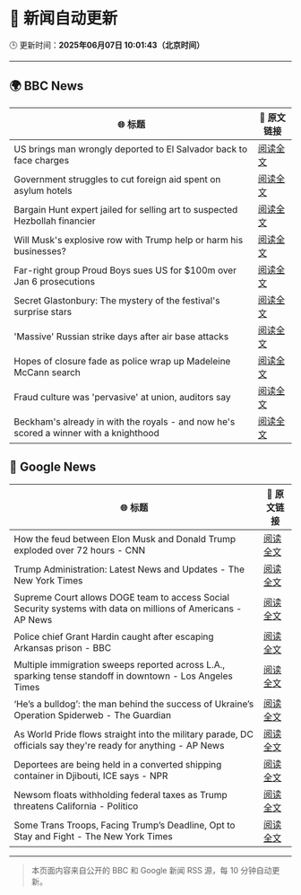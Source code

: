 # 🧠 新闻自动更新

🕒 更新时间：**2025年06月07日 10:01:43（北京时间）**

---

## 🌍 BBC News

| 🌐 标题 | 🔗 原文链接 |
|--------|-------------|
| US brings man wrongly deported to El Salvador back to face charges | [阅读全文](https://www.bbc.com/news/articles/c7v7ynv98r8o) |
| Government struggles to cut foreign aid spent on asylum hotels | [阅读全文](https://www.bbc.com/news/articles/cgmjd8evd0go) |
| Bargain Hunt expert jailed for selling art to suspected Hezbollah financier | [阅读全文](https://www.bbc.com/news/articles/c7539vd0wepo) |
| Will Musk's explosive row with Trump help or harm his businesses? | [阅读全文](https://www.bbc.com/news/articles/ceqgdnd2g9xo) |
| Far-right group Proud Boys sues US for $100m over Jan 6 prosecutions | [阅读全文](https://www.bbc.com/news/articles/cr4z7zyl0gwo) |
| Secret Glastonbury: The mystery of the festival's surprise stars | [阅读全文](https://www.bbc.com/news/articles/cvg5zd3nkkwo) |
| 'Massive' Russian strike days after air base attacks | [阅读全文](https://www.bbc.com/news/articles/cvg7zy1jq7no) |
| Hopes of closure fade as police wrap up Madeleine McCann search | [阅读全文](https://www.bbc.com/news/articles/cy8ndx4v8lro) |
| Fraud culture was 'pervasive' at union, auditors say | [阅读全文](https://www.bbc.com/news/articles/c1w3ye4p8l3o) |
| Beckham's already in with the royals - and now he's scored a winner with a knighthood | [阅读全文](https://www.bbc.com/news/articles/c5yezxvjy25o) |

## 📰 Google News

| 🌐 标题 | 🔗 原文链接 |
|--------|-------------|
| How the feud between Elon Musk and Donald Trump exploded over 72 hours - CNN | [阅读全文](https://news.google.com/rss/articles/CBMiakFVX3lxTE9CYWRNMEppTEZzYnBnZTFkeDRTSWJIdERGNXhTQnN4T2FFMlRwRGl5SThrN3pKLWVGck45MV94UnFKcGQyMmpTTTJBa011S1FNamUtbUptY0JNRy1HSEZWdkJ6dkNGLTRvcFHSAW9BVV95cUxOcThLZHVMLXdmeWpPbFpjSldDZnFsNG1rMW1DVDZSc0ZmVDJoR0xOV2RjaFZITHFodlM5bTNtMDdSVUVXTmRZQjhOQ0V4M0lUb184enBQQmo5NFRwekJWOUM1dTVGQW9rX25MeEhFeFU?oc=5) |
| Trump Administration: Latest News and Updates - The New York Times | [阅读全文](https://news.google.com/rss/articles/CBMiY0FVX3lxTFBzSW9wNUxPcmtLc2pYalBtLWZuaFhKRHVIai1TbmRiVlR5Y2I0eFlxRTFMLTFDVDJRaHBDSlA4Wmw4eXB0TzAtWjhyWS1uNE12T2VkendSTmNSaWp3dWFza0d3TQ?oc=5) |
| Supreme Court allows DOGE team to access Social Security systems with data on millions of Americans - AP News | [阅读全文](https://news.google.com/rss/articles/CBMinAFBVV95cUxOV1AxVW1jWWhkQ203ZmRJUHFnMVEyZzZEUlNSelFXc0RWNzRTUFA4ckRxaXlwQkt3M3E2azlvemJmdnplaklkSmFLTDM3NjRLeGJSZ3cwQm9oSW1NMGM3SF90dndaUTdUTlNoVjE4WnpoaWlpbnEzd01MZTFleWF3SlMycHRGdGl6R0hyd29MT1NfOEtsUDZqUWdiVzc?oc=5) |
| Police chief Grant Hardin caught after escaping Arkansas prison - BBC | [阅读全文](https://news.google.com/rss/articles/CBMiWkFVX3lxTE1nU0RWUVpEaEZCOG1KUW5xZERfczNMWXdON3Jhc3lDclRqN3k0LWxiMTVOejlGdlU5TS1vUTdfVlQ4S2VmNVlidnZCaGVCaWtVR1VxNnBBbTRlQdIBX0FVX3lxTE10NGRIbmFVSVNsX2h0TVh4eWxxRXljOVZ2M3B3dzdJbE41R2RHQlN1aTFPMEx5REdUalJnUUtIcG5GbE4xUHZmaUFsV0o1OE1jeGdMaFVUdVVZdk91YTk4?oc=5) |
| Multiple immigration sweeps reported across L.A., sparking tense standoff in downtown - Los Angeles Times | [阅读全文](https://news.google.com/rss/articles/CBMikwFBVV95cUxPdkhJZEtHQ2FlOEFOMW90Z2xXSi1WUTFKZldUcU94WW1sLWo2YWR2RzdYejJSaVBCemVlNXNnQUlud1lOOFFNdGEzMlVsUmhtWEpNN25MVDFnUktDSExYUDZ4RFFpVFNObjFaeXdMR1VTb3NWWERpNzB3NTN1TDNyaWU4dEstRTVVUWpzS2UzVzUycVk?oc=5) |
| ‘He’s a bulldog’: the man behind the success of Ukraine’s Operation Spiderweb - The Guardian | [阅读全文](https://news.google.com/rss/articles/CBMirwFBVV95cUxQamoyanU5Um5vM0preWpnY2lzTGxFSHJnMDBoY3pCRDdYQ3Ruc0FGaGNoakxmTnNPNWIyZVNTMEJLYWtnNVQ5LVhIMUFDbUtmSTRnNEhNVVRxQ0FWb3RzYVpGVVBfV1Z6eUgyME5zMWd2M1FOcFBFT1RObnZNYVUwUk4zMEw1OHdiWURKaTlJYl9ackdtUTNPNnVEejh2VWFqYW1CMGtFRVlaYzdZOFh3?oc=5) |
| As World Pride flows straight into the military parade, DC officials say they're ready for anything - AP News | [阅读全文](https://news.google.com/rss/articles/CBMiogFBVV95cUxQc2ZyYWVZT1VkMWFoUHlocDZSR2liWlp4TnJZNkl6ZnlaQTBTU1J3cnBtSkNndEk3RVdZQzRvMGJsVENaVmFfRURyZ3l4c1lWNzJLOTc2R0pGQlJqM2hsZkRZVUtrMENpOWRhUHVIbVluejQ5N0szUF9fSk95ZTBHb0xQeWszZnhlbHZKUWNOemlLeEprYVJzdDBmM2lwYjJEb1E?oc=5) |
| Deportees are being held in a converted shipping container in Djibouti, ICE says - NPR | [阅读全文](https://news.google.com/rss/articles/CBMiigFBVV95cUxORU9jbTA5T2RnaW1HSWQtWlZKX1lLamlTcHRQZW1WOUNBVUtaN3ozV1BoZktwSFBvaEF3LU5iOFcwTmxzeDZaMjRmakdQWjdUSk5QSlB2ODllSHBUdTBKVURubjB1NWUwVW1MenF0andoSFBDeXlQdzhEczkwbExMei1DbGg4NERCUlE?oc=5) |
| Newsom floats withholding federal taxes as Trump threatens California - Politico | [阅读全文](https://news.google.com/rss/articles/CBMikwFBVV95cUxOZjJoSF92NHZNdXh6TFp2djB4dE95dXlGYlJhOFRtRjFEcUs3SU95Q3I5dDliOW9NWDZjUy04amJEcklmdjVtbEhXbndCVzFTampxQUl0MmhRWTBtN0MxclB5bGE1YVpacnhpazZ1OHpxWFE4ZlhWelBpRmp4Q2ZtQ3FBUUQ0MG5DSjh1d20zQ0xOVGs?oc=5) |
| Some Trans Troops, Facing Trump’s Deadline, Opt to Stay and Fight - The New York Times | [阅读全文](https://news.google.com/rss/articles/CBMijAFBVV95cUxPTTB0Q3dtSlF5dC1qeWJWdzQtcnU4WVdIU3VfeHlBM1NERV9TZFlicUpwMzAxM1RZSUxVc2xWRlVCcVBqWHR4eVd6VTQzSzZycno2c1Bfa0cwU2w4WUZOZ3JSY0FNejhOcDFCNXZySzZKU3NxRC1zaDNhaW1rdnp3ZEZDQXh6ZFpKNzhIOA?oc=5) |

---
> 本页面内容来自公开的 BBC 和 Google 新闻 RSS 源，每 10 分钟自动更新。